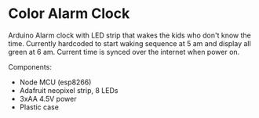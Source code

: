 # Color Alarm Clock

Arduino Alarm clock with LED strip that wakes the kids who don't know the time.
Currently hardcoded to start waking sequence at 5 am and display all green at 6 am.
Current time is synced over the internet when power on.

Components:
* Node MCU (esp8266)
* Adafruit neopixel strip, 8 LEDs
* 3xAA 4.5V power
* Plastic case
